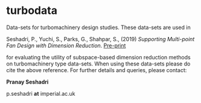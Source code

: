 # turbodata
Data-sets for turbomachinery design studies. These data-sets are used in

Seshadri, P., Yuchi, S., Parks, G., Shahpar, S., (2019) *Supporting Multi-point Fan Design with Dimension Reduction*. [Pre-print](https://arxiv.org/abs/1910.09030)

for evaluating the utility of subspace-based dimension reduction methods on turbomachinery type data-sets. When using these data-sets please do cite the above reference. For further details and queries, please contact:

**Pranay Seshadri** 

p.seshadri **at** imperial.ac.uk
